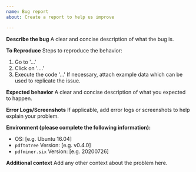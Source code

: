 ```yaml
---
name: Bug report
about: Create a report to help us improve

---
```


**Describe the bug**
A clear and concise description of what the bug is.

**To Reproduce**
Steps to reproduce the behavior:
1. Go to '...'
2. Click on '....'
3. Execute the code '...'
If necessary, attach example data which can be used to replicate the issue.

**Expected behavior**
A clear and concise description of what you expected to happen.

**Error Logs/Screenshots**
If applicable, add error logs or screenshots to help explain your problem.

**Environment (please complete the following information):**
 - OS: [e.g. Ubuntu 16.04]
 - `pdftotree` Version: [e.g. v0.4.0]
 - `pdfminer.six` Version: [e.g. 20200726]

**Additional context**
Add any other context about the problem here.
